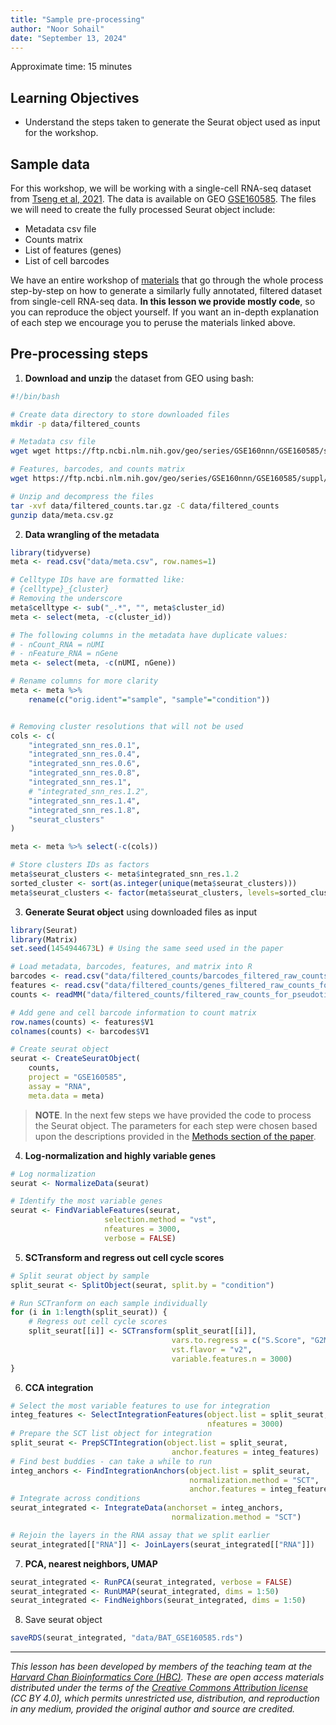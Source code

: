 ```yaml
---
title: "Sample pre-processing"
author: "Noor Sohail"
date: "September 13, 2024"
---
```


Approximate time: 15 minutes

## Learning Objectives 

* Understand the steps taken to generate the Seurat object used as input for the workshop.

## Sample data

For this workshop, we will be working with a single-cell RNA-seq dataset from [Tseng et al, 2021](https://www.ncbi.nlm.nih.gov/pmc/articles/PMC8076094/). The data is available on GEO [GSE160585](https://www.ncbi.nlm.nih.gov/geo/query/acc.cgi?acc=GSE160585). The files we will need to create the fully processed Seurat object include:

- Metadata csv file
- Counts matrix
- List of features (genes)
- List of cell barcodes

We have an entire workshop of [materials](https://hbctraining.github.io/scRNA-seq_online/) that go through the whole process step-by-step on how to generate a similarly fully annotated, filtered dataset from single-cell RNA-seq data. **In this lesson we provide mostly code**, so you can reproduce the object yourself. If you want an in-depth explanation of each step we encourage you to peruse the materials linked above.

## Pre-processing steps

1. **Download and unzip** the dataset from GEO using bash:

```bash
#!/bin/bash

# Create data directory to store downloaded files
mkdir -p data/filtered_counts

# Metadata csv file
wget wget https://ftp.ncbi.nlm.nih.gov/geo/series/GSE160nnn/GSE160585/suppl/GSE160585%5Fmetadata%5Ffor%5Fpseudotime%5Fand%5Fpseudobulk%5FDGE.csv.gz -O data/meta.csv.gz

# Features, barcodes, and counts matrix
wget https://ftp.ncbi.nlm.nih.gov/geo/series/GSE160nnn/GSE160585/suppl/GSE160585%5Ffiltered%5Fraw%5Fcounts%5Ffor%5Fpseudotime%5Fand%5Fpseudobulk%5FDGE.tar.gz -O data/filtered_counts.tar.gz

# Unzip and decompress the files
tar -xvf data/filtered_counts.tar.gz -C data/filtered_counts
gunzip data/meta.csv.gz
```


2. **Data wrangling of the metadata**

```r
library(tidyverse)
meta <- read.csv("data/meta.csv", row.names=1)

# Celltype IDs have are formatted like: 
# {celltype}_{cluster}
# Removing the underscore
meta$celltype <- sub("_.*", "", meta$cluster_id)
meta <- select(meta, -c(cluster_id))

# The following columns in the metadata have duplicate values:
# - nCount_RNA = nUMI
# - nFeature_RNA = nGene
meta <- select(meta, -c(nUMI, nGene))

# Rename columns for more clarity
meta <- meta %>%
    rename(c("orig.ident"="sample", "sample"="condition"))


# Removing cluster resolutions that will not be used
cols <- c(
    "integrated_snn_res.0.1",
    "integrated_snn_res.0.4",
    "integrated_snn_res.0.6",
    "integrated_snn_res.0.8",
    "integrated_snn_res.1",
    # "integrated_snn_res.1.2",
    "integrated_snn_res.1.4",
    "integrated_snn_res.1.8",
    "seurat_clusters"
)

meta <- meta %>% select(-c(cols))

# Store clusters IDs as factors
meta$seurat_clusters <- meta$integrated_snn_res.1.2
sorted_cluster <- sort(as.integer(unique(meta$seurat_clusters)))
meta$seurat_clusters <- factor(meta$seurat_clusters, levels=sorted_cluster)
```


3. **Generate Seurat object** using downloaded files as input

```r
library(Seurat)
library(Matrix)
set.seed(1454944673L) # Using the same seed used in the paper

# Load metadata, barcodes, features, and matrix into R
barcodes <- read.csv("data/filtered_counts/barcodes_filtered_raw_counts_for_pseudotime_and_pseudobulk_DGE.tsv", header=FALSE)
features <- read.csv("data/filtered_counts/genes_filtered_raw_counts_for_pseudotime_and_pseudobulk_DGE.tsv", header=FALSE)
counts <- readMM("data/filtered_counts/filtered_raw_counts_for_pseudotime_and_pseudobulk_DGE.mtx")

# Add gene and cell barcode information to count matrix
row.names(counts) <- features$V1
colnames(counts) <- barcodes$V1

# Create seurat object
seurat <- CreateSeuratObject(
    counts, 
    project = "GSE160585", 
    assay = "RNA", 
    meta.data = meta)
```

> **NOTE**. In the next few steps we have provided the code to process the Seurat object. The parameters for each step were chosen based upon the descriptions provided in the [Methods section of the paper](https://www.ncbi.nlm.nih.gov/pmc/articles/PMC8076094/).

4. **Log-normalization and highly variable genes**

```r
# Log normalization
seurat <- NormalizeData(seurat)

# Identify the most variable genes
seurat <- FindVariableFeatures(seurat, 
                     selection.method = "vst",
                     nfeatures = 3000, 
                     verbose = FALSE)
```


5. **SCTransform and regress out cell cycle scores**

```r
# Split seurat object by sample
split_seurat <- SplitObject(seurat, split.by = "condition")

# Run SCTranform on each sample individually
for (i in 1:length(split_seurat)) {
    # Regress out cell cycle scores
    split_seurat[[i]] <- SCTransform(split_seurat[[i]], 
                                    vars.to.regress = c("S.Score", "G2M.Score"), 
                                    vst.flavor = "v2",
                                    variable.features.n = 3000)
}
```


6. **CCA integration**

```r
# Select the most variable features to use for integration
integ_features <- SelectIntegrationFeatures(object.list = split_seurat, 
                                            nfeatures = 3000)
# Prepare the SCT list object for integration
split_seurat <- PrepSCTIntegration(object.list = split_seurat,
                                    anchor.features = integ_features)
# Find best buddies - can take a while to run
integ_anchors <- FindIntegrationAnchors(object.list = split_seurat,
                                        normalization.method = "SCT",
                                        anchor.features = integ_features)
# Integrate across conditions
seurat_integrated <- IntegrateData(anchorset = integ_anchors, 
                                    normalization.method = "SCT")

# Rejoin the layers in the RNA assay that we split earlier
seurat_integrated[["RNA"]] <- JoinLayers(seurat_integrated[["RNA"]])
```


7. **PCA, nearest neighbors, UMAP**

```r
seurat_integrated <- RunPCA(seurat_integrated, verbose = FALSE)
seurat_integrated <- RunUMAP(seurat_integrated, dims = 1:50)
seurat_integrated <- FindNeighbors(seurat_integrated, dims = 1:50)
```


8. Save seurat object

```r
saveRDS(seurat_integrated, "data/BAT_GSE160585.rds")
```

---

*This lesson has been developed by members of the teaching team at the [Harvard Chan Bioinformatics Core (HBC)](http://bioinformatics.sph.harvard.edu/). These are open access materials distributed under the terms of the [Creative Commons Attribution license](https://creativecommons.org/licenses/by/4.0/) (CC BY 4.0), which permits unrestricted use, distribution, and reproduction in any medium, provided the original author and source are credited.*
